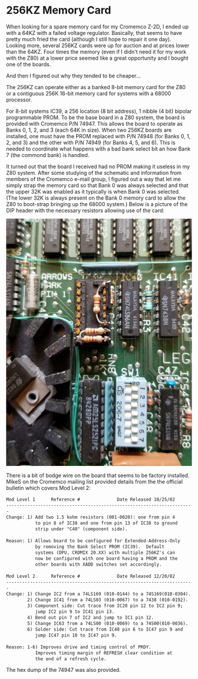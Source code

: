 # 256KZ Memory Card
When looking for a spare memory card for my Cromemco Z-2D, I ended up with a 64KZ with a failed voltage regulator. Basically, that seems to have pretty much fried the card (although I still hope to repair it one day). Looking more, several 256KZ cards were up for auction and at prices lower than the 64KZ. Four times the memory (even if I didn't need it for my work with the Z80) at a lower price seemed like a great opportunity and I bought one of the boards.

And then I figured out why they tended to be cheaper...

The 256KZ can operate either as a banked 8-bit memory card for the Z80 or a contiguous 256K 16-bit memory card for systems with a 68000 processor.

For 8-bit systems IC39, a 256 location (8 bit address), 1 nibble (4 bit) bipolar programmable PROM. To be the base board in a Z80 system, the board is provided with Cromemco P/N 74947. This allows the board to operate as Banks 0, 1, 2, and 3 (each 64K in size). When two 256KZ boards are installed, one must have the PROM replaced with P/N 74948 (for Banks 0, 1, 2, and 3) and the other with P/N 74949 (for Banks 4, 5, and 6). This is needed to coordinate what happens with a bad bank select bit an how Bank 7 (the commond bank) is handled.

It turned out that the board I received had no PROM making it useless in my Z80 system. After some studying of the schematic and information from members of the Cromemco e-mail group, I figured out a way that let me simply strap the memory card so that Bank 0 was always selected and that the upper 32K was enabled as it typically is when Bank 0 was selected. (The lower 32K is always present on the Bank 0 memory card to allow the Z80 to boot-strap bringing up the 68000 system.) Below is a picture of the DIP header with the necessary resistors allowing use of the card:

![Header as PROM replacement](https://raw.githubusercontent.com/w4jbm/Cromemco/master/256KZ/header.jpg)

There is a bit of bodge wire on the board that seems to be factory installed. MikeS on the Cromemco mailing list provided details from the the official bulletin which covers Mod Level 2:

```
Mod Level 1      Reference #              Date Released 10/25/82
-----------------------------------------------------------------------
Change: 1) Add two 1.5 kohm resistors (001-0020): one from pin 4
           to pin 8 of IC38 and one from pin 13 of IC38 to ground
           strip under "C40" (component side).
 
Reason: 1) Allows board to be configured for Extended-Address-Only
           by removing the Bank Select PROM (IC39).  Default
           systems (DPU, CROMIX 20.XX) with multiple 256KZ's can
           now be configured with one board having a PROM and the
           other boards with XADD switches set accordingly.
 
Mod Level 2      Reference #              Date Released 12/20/82
-----------------------------------------------------------------------
Change: 1) Change IC2 from a 74LS169 (010-0144) to a 74S169(010-0304).
        2) Change IC41 from a 74LS03 (010-0067) to a 7438 (010-0192).
        3) Component side: Cut trace from IC20 pin 12 to IC2 pin 9;
           jump IC2 pin 9 to IC41 pin 13.
        4) Bend out pin 7 of IC2 and jump to IC1 pin 12.
        5) Change IC63 from a 74LS00 (010-0069) to a 74S00(010-0036).
        6) Solder side: Cut trace from IC48 pin 6 to IC47 pin 9 and
           jump IC47 pin 10 to IC47 pin 9.
 
Reason: 1-6) Improves drive and timing control of PRDY.
           Improves timing margin of REFRESH clear condition at
           the end of a refresh cycle.
```
The hex dump of the 74947 was also provided.
